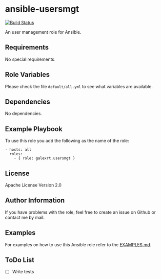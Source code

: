 ansible-usersmgt
=========

[![Build Status](https://travis-ci.org/galexrt/ansible-usersmgt.svg?branch=master)](https://travis-ci.org/galexrt/ansible-usersmgt)

An user management role for Ansible.

Requirements
------------

No special requirements.

Role Variables
--------------

Please check the file `default/all.yml` to see what variables are available.

Dependencies
------------

No dependencies.

Example Playbook
----------------

To use this role you add the following as the name of the role:

    - hosts: all
      roles:
        - { role: galexrt.usersmgt }

License
-------

Apache License Version 2.0

Author Information
------------------

If you have problems with the role, feel free to create an issue on Github or contact me by mail.

Examples
--------
For examples on how to use this Ansible role refer to the [EXAMPLES.md](EXAMPLES.md).

ToDo List
--------
- [ ] Write tests
